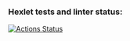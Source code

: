 ### Hexlet tests and linter status:
[![Actions Status](https://github.com/ramil290989/frontend-project-46/workflows/hexlet-check/badge.svg)](https://github.com/ramil290989/frontend-project-46/actions)